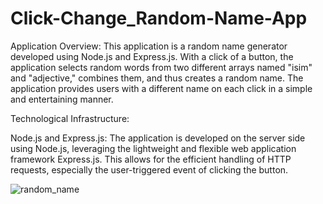 # Click-Change_Random-Name-App

Application Overview:
This application is a random name generator developed using Node.js and Express.js. With a click of a button, the application selects random words from two different arrays named "isim" and "adjective," combines them, and thus creates a random name. The application provides users with a different name on each click in a simple and entertaining manner.

Technological Infrastructure:

Node.js and Express.js: The application is developed on the server side using Node.js, leveraging the lightweight and flexible web application framework Express.js. This allows for the efficient handling of HTTP requests, especially the user-triggered event of clicking the button.

![random_name](https://github.com/ozgeerkskn/Click-Change_Random-Name-App/assets/105421946/2664b120-5749-47fe-8449-44ae0736260e)
